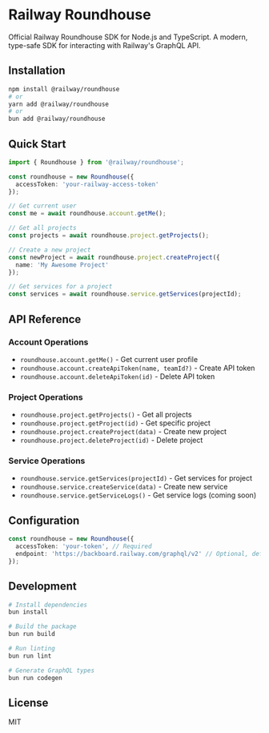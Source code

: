# Railway Roundhouse

Official Railway Roundhouse SDK for Node.js and TypeScript. A modern, type-safe SDK for interacting with Railway's GraphQL API.

## Installation

```bash
npm install @railway/roundhouse
# or
yarn add @railway/roundhouse
# or
bun add @railway/roundhouse
```

## Quick Start

```typescript
import { Roundhouse } from '@railway/roundhouse';

const roundhouse = new Roundhouse({
  accessToken: 'your-railway-access-token'
});

// Get current user
const me = await roundhouse.account.getMe();

// Get all projects
const projects = await roundhouse.project.getProjects();

// Create a new project
const newProject = await roundhouse.project.createProject({
  name: 'My Awesome Project'
});

// Get services for a project
const services = await roundhouse.service.getServices(projectId);
```

## API Reference

### Account Operations
- `roundhouse.account.getMe()` - Get current user profile
- `roundhouse.account.createApiToken(name, teamId?)` - Create API token
- `roundhouse.account.deleteApiToken(id)` - Delete API token

### Project Operations
- `roundhouse.project.getProjects()` - Get all projects
- `roundhouse.project.getProject(id)` - Get specific project
- `roundhouse.project.createProject(data)` - Create new project
- `roundhouse.project.deleteProject(id)` - Delete project

### Service Operations
- `roundhouse.service.getServices(projectId)` - Get services for project
- `roundhouse.service.createService(data)` - Create new service
- `roundhouse.service.getServiceLogs()` - Get service logs (coming soon)

## Configuration

```typescript
const roundhouse = new Roundhouse({
  accessToken: 'your-token', // Required
  endpoint: 'https://backboard.railway.com/graphql/v2' // Optional, defaults to Railway's endpoint
});
```

## Development

```bash
# Install dependencies
bun install

# Build the package
bun run build

# Run linting
bun run lint

# Generate GraphQL types
bun run codegen
```

## License

MIT


